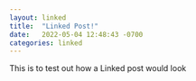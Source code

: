 ```yaml
---
layout: linked
title:  "Linked Post!"
date:   2022-05-04 12:48:43 -0700
categories: linked
---
```


This is to test out how a Linked post would look